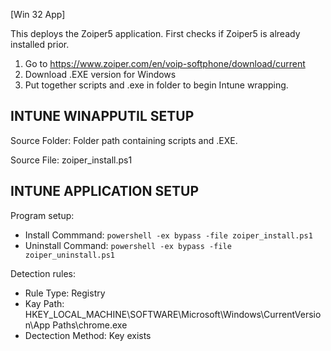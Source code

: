 [Win 32 App]

This deploys the Zoiper5 application. First checks if Zoiper5 is already installed prior.   
1. Go to https://www.zoiper.com/en/voip-softphone/download/current
2. Download .EXE version for Windows 
3. Put together scripts and .exe in folder to begin Intune wrapping.

**INTUNE WINAPPUTIL SETUP**
---------------------
Source Folder: Folder path containing scripts and .EXE. 

Source File: zoiper_install.ps1

**INTUNE APPLICATION SETUP**
----------------------------
Program setup:
- Install Commmand: ```powershell -ex bypass -file zoiper_install.ps1```
- Uninstall Command: ```powershell -ex bypass -file zoiper_uninstall.ps1``` 

Detection rules:
- Rule Type: Registry
- Kay Path: HKEY_LOCAL_MACHINE\SOFTWARE\Microsoft\Windows\CurrentVersion\App Paths\chrome.exe
- Dectection Method: Key exists






